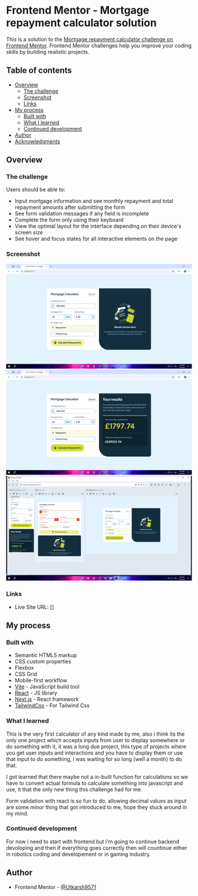 # Frontend Mentor - Mortgage repayment calculator solution

This is a solution to the [Mortgage repayment calculator challenge on Frontend Mentor](https://www.frontendmentor.io/challenges/mortgage-repayment-calculator-Galx1LXK73). Frontend Mentor challenges help you improve your coding skills by building realistic projects. 

## Table of contents

- [Overview](#overview)
  - [The challenge](#the-challenge)
  - [Screenshot](#screenshot)
  - [Links](#links)
- [My process](#my-process)
  - [Built with](#built-with)
  - [What I learned](#what-i-learned)
  - [Continued development](#continued-development)
- [Author](#author)
- [Acknowledgments](#acknowledgments)

## Overview

### The challenge

Users should be able to:

- Input mortgage information and see monthly repayment and total repayment amounts after submitting the form
- See form validation messages if any field is incomplete
- Complete the form only using their keyboard
- View the optimal layout for the interface depending on their device's screen size
- See hover and focus states for all interactive elements on the page

### Screenshot

![](./public/assets/images/Screenshot%20(408).png)
![](./public/assets/images/Screenshot%20(409).png)
![](./public/assets/images/Screenshot%20(410).png)

### Links

- Live Site URL: []

## My process

### Built with

- Semantic HTML5 markup
- CSS custom properties
- Flexbox
- CSS Grid
- Mobile-first workflow
- [Vite](https://vite.dev/) - JavaScript build tool
- [React](https://reactjs.org/) - JS library
- [Next.js](https://nextjs.org/) - React framework
- [TailwindCss](https://tailwindcss.com/) - For Tailwind Css

### What I learned

This is the very first calculator of any kind made by me, also i think its the only one project which accepts inputs from user to display somewhere or do something with it, it was a long due project, this type of projects where you get user inputs and interactions and you have to display them or use that input to do something, i was waiting for so long (well a month) to do that. 

I got learned that there maybe not a in-built function for calculations so we have to convert actual formula to calculate something into javascript and use, it that the only new thing this challenge had for me.

Form validation with react is so fun to do, allowing decimal values as input are some minor thing that got introduced to me, hope they stuck around in my mind. 

### Continued development

For now i need to start with frontend but i'm going to continue backend devoloping and then if everything goes correctly then will countinue either in robotics coding and developement or in gaming industry.

## Author

- Frontend Mentor - [@Utkarsh9571](https://www.frontendmentor.io/profile/Utkarsh9571)